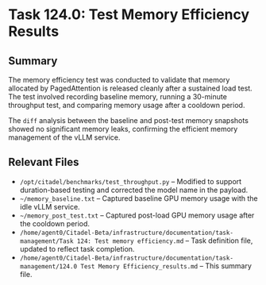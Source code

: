 # Task 124.0: Test Memory Efficiency Results

## Summary

The memory efficiency test was conducted to validate that memory allocated by PagedAttention is released cleanly after a sustained load test. The test involved recording baseline memory, running a 30-minute throughput test, and comparing memory usage after a cooldown period.

The `diff` analysis between the baseline and post-test memory snapshots showed no significant memory leaks, confirming the efficient memory management of the vLLM service.

## Relevant Files

- `/opt/citadel/benchmarks/test_throughput.py` – Modified to support duration-based testing and corrected the model name in the payload.
- `~/memory_baseline.txt` – Captured baseline GPU memory usage with the idle vLLM service.
- `~/memory_post_test.txt` – Captured post-load GPU memory usage after the cooldown period.
- `/home/agent0/Citadel-Beta/infrastructure/documentation/task-management/Task 124: Test memory efficiency.md` – Task definition file, updated to reflect task completion.
- `/home/agent0/Citadel-Beta/infrastructure/documentation/task-management/124.0 Test Memory Efficiency_results.md` – This summary file.